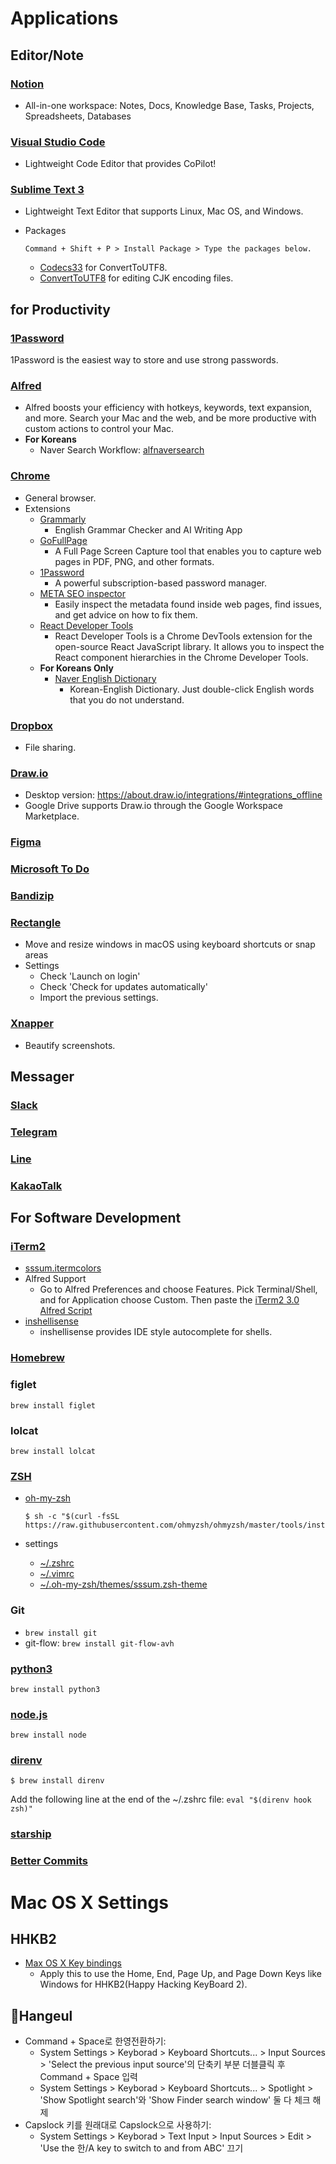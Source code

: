 # Applications

## Editor/Note

### [Notion](https://www.notion.so/)
- All-in-one workspace: Notes, Docs, Knowledge Base, Tasks, Projects, Spreadsheets, Databases

### [Visual Studio Code](https://code.visualstudio.com/download)
- Lightweight Code Editor that provides CoPilot!

### [Sublime Text 3](http://www.sublimetext.com/3)
- Lightweight Text Editor that supports Linux, Mac OS, and Windows.
- Packages

    ```
    Command + Shift + P > Install Package > Type the packages below.
    ```
    
    - [Codecs33](https://github.com/seanliang/Codecs33/tree/osx) for ConvertToUTF8.
    - [ConvertToUTF8](https://github.com/seanliang/ConvertToUTF8) for editing CJK encoding files.



## for Productivity

### [1Password](https://1password.com/downloads/)
1Password is the easiest way to store and use strong passwords.

### [Alfred](https://www.alfredapp.com/help/getting-started/install/)
- Alfred boosts your efficiency with hotkeys, keywords, text expansion, and more. Search your Mac and the web, and be more productive with custom actions to control your Mac.
- **For Koreans**
    - Naver Search Workflow: [alfnaversearch](https://github.com/Kuniz/alfnaversearch/releases)

### [Chrome](https://www.google.com/chrome/)
- General browser.
- Extensions
    - [Grammarly](https://chrome.google.com/webstore/detail/grammarly-grammar-checker/kbfnbcaeplbcioakkpcpgfkobkghlhen)
        - English Grammar Checker and AI Writing App
    - [GoFullPage](https://chrome.google.com/webstore/detail/gofullpage-full-page-scre/fdpohaocaechififmbbbbbknoalclacl)
        - A Full Page Screen Capture tool that enables you to capture web pages in PDF, PNG, and other formats.
    - [1Password](https://chrome.google.com/webstore/detail/1password-%E2%80%93-password-mana/aeblfdkhhhdcdjpifhhbdiojplfjncoa)
        - A powerful subscription-based password manager.
    - [META SEO inspector](https://chromewebstore.google.com/detail/meta-seo-inspector/ibkclpciafdglkjkcibmohobjkcfkaef)
        -  Easily inspect the metadata found inside web pages, find issues, and get advice on how to fix them.
    - [React Developer Tools](https://chrome.google.com/webstore/detail/react-developer-tools/fmkadmapgofadopljbjfkapdkoienihi)
        - React Developer Tools is a Chrome DevTools extension for the open-source React JavaScript library. It allows you to inspect the React component hierarchies in the Chrome Developer Tools.
    - **For Koreans Only**
        - [Naver English Dictionary](https://chrome.google.com/webstore/detail/%EB%84%A4%EC%9D%B4%EB%B2%84-%EC%98%81%EC%96%B4%EC%82%AC%EC%A0%84-naver-english-di/jfibpeiddefellcfgnijpcpddoimbdij?hl=en)
            - Korean-English Dictionary. Just double-click English words that you do not understand.

### [Dropbox](https://www.dropbox.com/desktop)
- File sharing.

### [Draw.io](https://www.draw.io/)
- Desktop version: https://about.draw.io/integrations/#integrations_offline
- Google Drive supports Draw.io through the Google Workspace Marketplace.

### [Figma](https://www.figma.com/)

### [Microsoft To Do](https://todo.microsoft.com/)

### [Bandizip](https://kr.bandisoft.com/bandizip.mac/)

### [Rectangle](https://rectangleapp.com/)
- Move and resize windows in macOS using keyboard shortcuts or snap areas
- Settings
    - Check 'Launch on login'
    - Check 'Check for updates automatically'
    - Import the previous settings.

### [Xnapper](https://xnapper.com/)
- Beautify screenshots.


## Messager

### [Slack](https://slack.com/)

### [Telegram](https://telegram.org/)

### [Line](https://line.me/)

### [KakaoTalk](https://www.kakaocorp.com/page/service/service/KakaoTalk)


## For Software Development

### [iTerm2](https://www.iterm2.com)
- [sssum.itermcolors](https://github.com/iandmyhand/settings/blob/master/MacOSX/sssum.itermcolors)
- Alfred Support
    - Go to Alfred Preferences and choose Features. Pick Terminal/Shell, and for Application choose Custom. Then paste the [iTerm2 3.0 Alfred Script](https://github.com/iandmyhand/settings/blob/master/MacOSX/iTerm2-3.0AlfredScript.txt)
- [inshellisense](https://github.com/microsoft/inshellisense)
    - inshellisense provides IDE style autocomplete for shells.

### [Homebrew](https://docs.brew.sh/Installation)

### figlet

```
brew install figlet
```

### lolcat

```
brew install lolcat
```

### [ZSH](https://en.wikipedia.org/wiki/Z_shell)
    
- [oh-my-zsh](https://github.com/robbyrussell/oh-my-zsh)
    
    ```
    $ sh -c "$(curl -fsSL https://raw.githubusercontent.com/ohmyzsh/ohmyzsh/master/tools/install.sh)"
    ```
    
- settings
    - [~/.zshrc](https://github.com/iandmyhand/settings/blob/master/MacOSX/.zshrc)
    - [~/.vimrc](https://github.com/iandmyhand/boilerplates/blob/master/UNIX/.vimrc)
    - [~/.oh-my-zsh/themes/sssum.zsh-theme](https://github.com/iandmyhand/settings/blob/master/MacOSX/sssum.zsh-theme)

### Git
- ```brew install git```
- git-flow: ```brew install git-flow-avh```

### [python3](https://www.python.org/)

```
brew install python3
```

### [node.js](https://nodejs.org/)

```
brew install node
```

### [direnv](https://direnv.net/)

```
$ brew install direnv
```

Add the following line at the end of the ~/.zshrc file:
`eval "$(direnv hook zsh)"`

### [starship](https://starship.rs/)

### [Better Commits](https://github.com/Everduin94/better-commits)


# Mac OS X Settings 

## HHKB2
- [Max OS X Key bindings](https://github.com/iandmyhand/settings/blob/master/MacOSX/MacOSXKeyBinding.md)
    - Apply this to use the Home, End, Page Up, and Page Down Keys like Windows for HHKB2(Happy Hacking KeyBoard 2).

## Hangeul
- Command + Space로 한영전환하기:
    - System Settings > Keyborad > Keyboard Shortcuts... > Input Sources > 'Select the previous input source'의 단축키 부분 더블클릭 후 Command + Space 입력
    - System Settings > Keyborad > Keyboard Shortcuts... > Spotlight > 'Show Spotlight search'와 'Show Finder search window' 둘 다 체크 해제
- Capslock 키를 원래대로 Capslock으로 사용하기:
    - System Settings > Keyborad > Text Input > Input Sources > Edit > 'Use the 한/A key to switch to and from ABC' 끄기

